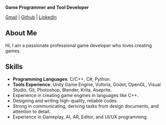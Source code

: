 **Game Programmer and Tool Developer**

[Gmail](mailto:gamedev.abhijit@gmail.com) | [Github](https://github.com/gamdevAbhi) | [LinkedIn](https://linkedin.com/in/abhijit-biswas-dev)

## About Me
Hi, I am a passionate professional game developer who loves creating games.

## Skills
- **Programming Languages**: C/C++, C#, Python.
- **Tools Experience**: Unity Game Engine, Vuforia, Godot, OpenGL, Visual Studio, Git, Photoshop, Blender, Krita, Aseprite.
- Experience in creating game engines in languages like C++.
- Designing and writing high-quality, reliable codes.
- Strong in communicating, deriving tasks from design documents, and attention to detail.
- Experience in Gameplay, AI, AR, Editor, and UI/UX programming.